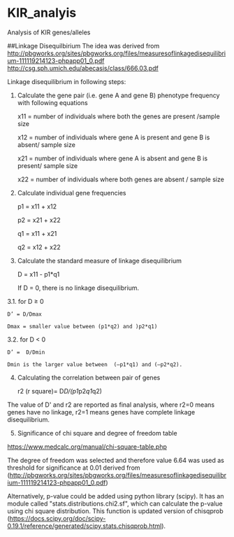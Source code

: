# KIR_analyis
Analysis of KIR genes/alleles 

##Linkage Disequilbirium 
The idea was derived from
http://pbgworks.org/sites/pbgworks.org/files/measuresoflinkagedisequilibrium-111119214123-phpapp01_0.pdf
http://csg.sph.umich.edu/abecasis/class/666.03.pdf


Linkage disequilibrium in following steps:
1. Calculate the gene pair (i.e. gene A and gene B) phenotype frequency with following equations

	x11 = number of individuals where both the genes are present /sample size

	x12 = number of individuals where gene A is present and gene B is absent/ sample size

	x21 = number of individuals where gene A is absent and gene B is present/ sample size

	x22 = number of individuals where both genes are absent / sample size

2. Calculate individual gene frequencies 

	p1 = x11 + x12

	p2 = x21 + x22

	q1 = x11 + x21

	q2 = x12 + x22

3. Calculate the standard measure of linkage disequilibrium 

	D = x11 - p1*q1

	If D = 0, there is no linkage disequilibrium. 


3.1. for D  ≥  0 

	D’ = D/Dmax

	Dmax = smaller value between (p1*q2) and )p2*q1)


3.2. for D < 0

	D’ =  D/Dmin

	Dmin is the larger value between  (–p1*q1) and (–p2*q2). 

4. Calculating the correlation between pair of genes

	r2 (r square)= D*D/(p1*p2*q1*q2)


The value of D' and r2 are reported as final analysis, where r2=0 means genes have no linkage, r2=1 means genes have complete linkage disequilibrium. 


5. Significance of chi square and degree of freedom table 

https://www.medcalc.org/manual/chi-square-table.php

The degree of freedom was selected and therefore value 6.64 was used as threshold for significance at 0.01
derived from (http://pbgworks.org/sites/pbgworks.org/files/measuresoflinkagedisequilibrium-111119214123-phpapp01_0.pdf)

Alternatively, p-value could be added using python library (scipy). It has an module called "stats.distributions.chi2.sf", which can calculate the p-value using chi square distribution. This function is updated version of chisqprob (https://docs.scipy.org/doc/scipy-0.19.1/reference/generated/scipy.stats.chisqprob.html). 

